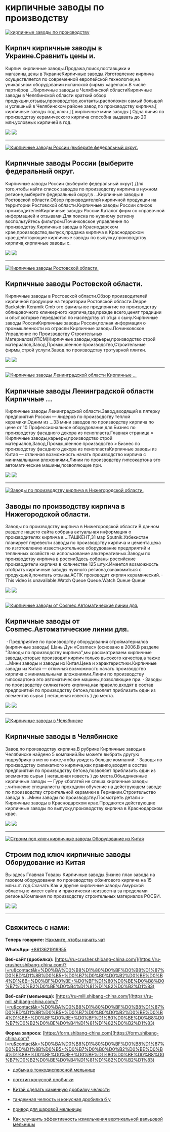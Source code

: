 # кирпичные заводы по производству

<a href="https://swt.shibang-china.com/?l=ru&img&k=%D0%BA%D0%B8%D1%80%D0%BF%D0%B8%D1%87%D0%BD%D1%8B%D0%B5+%D0%B7%D0%B0%D0%B2%D0%BE%D0%B4%D1%8B+%D0%BF%D0%BE+%D0%BF%D1%80%D0%BE%D0%B8%D0%B7%D0%B2%D0%BE%D0%B4%D1%81%D1%82%D0%B2%D1%83" target="_blank">![кирпичные заводы по производству](http://static.shibang-china.com/all-800x300/598.jpg)</a>

## Кирпич кирпичные заводы в Украине.Сравнить цены и.
Кирпич кирпичные заводы.Продажа,поиск,поставщики и магазины,цены в УкраинеКирпичные заводы.Изготовление кирпича осуществляется по современной европейской технологии,на уникальном оборудовании испанской фирмы &#171;agemac&#187;.В числе партнёров …Кирпичные заводы в Челябинской областиКирпичные заводы в Челябинской области краткий обзор продукции,отзывы,производство,контакты.расположен самый большой и успешный в Челябинском районе завод по производству кирпича.[ кирпичные заводы под ключ ] [ кирпичные мини заводы ].Одна линия по производству керамического кирпича способна выдавать до 20 млн.условных кирпичей в год.


<a href="https://whatsapp.shibangsoft.com/WhatsApp.php" target="_blank" title="WhatsApp">![](http://static.shibang-china.com/icon/whatsapp.png)</a> <a href="https://swt.shibang-china.com/?l=ru&icon&k=%D0%BA%D0%B8%D1%80%D0%BF%D0%B8%D1%87%D0%BD%D1%8B%D0%B5+%D0%B7%D0%B0%D0%B2%D0%BE%D0%B4%D1%8B+%D0%BF%D0%BE+%D0%BF%D1%80%D0%BE%D0%B8%D0%B7%D0%B2%D0%BE%D0%B4%D1%81%D1%82%D0%B2%D1%83" target="_blank">![](http://static.shibang-china.com/icon/chat-ru.png)</a>

---

<a href="https://swt.shibang-china.com/?l=ru&img&k=%D0%BA%D0%B8%D1%80%D0%BF%D0%B8%D1%87%D0%BD%D1%8B%D0%B5+%D0%B7%D0%B0%D0%B2%D0%BE%D0%B4%D1%8B+%D0%BF%D0%BE+%D0%BF%D1%80%D0%BE%D0%B8%D0%B7%D0%B2%D0%BE%D0%B4%D1%81%D1%82%D0%B2%D1%83" target="_blank">![Кирпичные заводы России (выберите федеральный округ.](http://static.shibang-china.com/all-800x300/514.jpg)</a>

## Кирпичные заводы России (выберите федеральный округ.
Кирпичные заводы России (выберите федеральный округ) Для того,чтобы найти список заводов по производству кирпича в нужном регионе,выберите федеральный округ,в …Кирпичные заводы в Ростовской области.Обзор производителей кирпичной продукции на территории Ростовской области.Кирпичные заводы России список производителейКирпичные заводы России.Каталог фирм со справочной информацией и отзывами.Для поиска по нужному региону воспользуйтесь фильтром.Починковское управление по производству.Кирпичные заводы в Краснодарском крае,производство,выпуск,продажа кирпича в Краснодарском крае,действующие кирпичные заводы по выпуску,производству кирпича,кирпичные заводы с.


<a href="https://whatsapp.shibangsoft.com/WhatsApp.php" target="_blank" title="WhatsApp">![](http://static.shibang-china.com/icon/whatsapp.png)</a> <a href="https://swt.shibang-china.com/?l=ru&icon&k=%D0%BA%D0%B8%D1%80%D0%BF%D0%B8%D1%87%D0%BD%D1%8B%D0%B5+%D0%B7%D0%B0%D0%B2%D0%BE%D0%B4%D1%8B+%D0%BF%D0%BE+%D0%BF%D1%80%D0%BE%D0%B8%D0%B7%D0%B2%D0%BE%D0%B4%D1%81%D1%82%D0%B2%D1%83" target="_blank">![](http://static.shibang-china.com/icon/chat-ru.png)</a>

---

<a href="https://swt.shibang-china.com/?l=ru&img&k=%D0%BA%D0%B8%D1%80%D0%BF%D0%B8%D1%87%D0%BD%D1%8B%D0%B5+%D0%B7%D0%B0%D0%B2%D0%BE%D0%B4%D1%8B+%D0%BF%D0%BE+%D0%BF%D1%80%D0%BE%D0%B8%D0%B7%D0%B2%D0%BE%D0%B4%D1%81%D1%82%D0%B2%D1%83" target="_blank">![Кирпичные заводы Ростовской области.](http://static.shibang-china.com/all-800x300/519.jpg)</a>

## Кирпичные заводы Ростовской области.
Кирпичные заводы в Ростовской области.Обзор производителей кирпичной продукции на территории Ростовской области.Deppe Backstein Keramik Gmb это фамильное предприятие по производству облицовочного клинкерного кирпича,где,прежде всего,ценят традиции и опыт,которые передаются по наследству от отца к сыну.Кирпичные заводы РоссииКирпичные заводы России,полная информация о промышленности из отрасли Кирпичные заводы.Починковское Управление по Производству Строительных Материалов(УПСМ)Кирпичные заводы,карьеры,производство строй материалов,Завод,Промышленное производство,Строительные фирмы,строй услуги.Завод по производству тротуарной плитки.


<a href="https://whatsapp.shibangsoft.com/WhatsApp.php" target="_blank" title="WhatsApp">![](http://static.shibang-china.com/icon/whatsapp.png)</a> <a href="https://swt.shibang-china.com/?l=ru&icon&k=%D0%BA%D0%B8%D1%80%D0%BF%D0%B8%D1%87%D0%BD%D1%8B%D0%B5+%D0%B7%D0%B0%D0%B2%D0%BE%D0%B4%D1%8B+%D0%BF%D0%BE+%D0%BF%D1%80%D0%BE%D0%B8%D0%B7%D0%B2%D0%BE%D0%B4%D1%81%D1%82%D0%B2%D1%83" target="_blank">![](http://static.shibang-china.com/icon/chat-ru.png)</a>

---

<a href="https://swt.shibang-china.com/?l=ru&img&k=%D0%BA%D0%B8%D1%80%D0%BF%D0%B8%D1%87%D0%BD%D1%8B%D0%B5+%D0%B7%D0%B0%D0%B2%D0%BE%D0%B4%D1%8B+%D0%BF%D0%BE+%D0%BF%D1%80%D0%BE%D0%B8%D0%B7%D0%B2%D0%BE%D0%B4%D1%81%D1%82%D0%B2%D1%83" target="_blank">![Кирпичные заводы Ленинградской области Кирпичные …](http://static.shibang-china.com/all-800x300/1199.jpg)</a>

## Кирпичные заводы Ленинградской области Кирпичные …
Кирпичные заводы Ленинградской области.Завод,входящий в пятерку предприятий России — лидеров по производству теплой керамики.Одним из …33 мини заводов по производству кирпича по цене от 10.Профессиональное оборудование для.Бизнес по производству фасадного декора из пенопласта.Главная страница &#187; Кирпичные заводы,карьеры,производство строй материалов,Завод,Промышленное производство &#187; Бизнес по производству фасадного декора из пенопластаКирпичные заводы из Китая — отличная возможность начать производство кирпича с минимальными вложениями.Линии по производству гипсокартона это автоматические машины,позволяющие при.


<a href="https://whatsapp.shibangsoft.com/WhatsApp.php" target="_blank" title="WhatsApp">![](http://static.shibang-china.com/icon/whatsapp.png)</a> <a href="https://swt.shibang-china.com/?l=ru&icon&k=%D0%BA%D0%B8%D1%80%D0%BF%D0%B8%D1%87%D0%BD%D1%8B%D0%B5+%D0%B7%D0%B0%D0%B2%D0%BE%D0%B4%D1%8B+%D0%BF%D0%BE+%D0%BF%D1%80%D0%BE%D0%B8%D0%B7%D0%B2%D0%BE%D0%B4%D1%81%D1%82%D0%B2%D1%83" target="_blank">![](http://static.shibang-china.com/icon/chat-ru.png)</a>

---

<a href="https://swt.shibang-china.com/?l=ru&img&k=%D0%BA%D0%B8%D1%80%D0%BF%D0%B8%D1%87%D0%BD%D1%8B%D0%B5+%D0%B7%D0%B0%D0%B2%D0%BE%D0%B4%D1%8B+%D0%BF%D0%BE+%D0%BF%D1%80%D0%BE%D0%B8%D0%B7%D0%B2%D0%BE%D0%B4%D1%81%D1%82%D0%B2%D1%83" target="_blank">![Заводы по производству кирпича в Нижегородской области.](http://static.shibang-china.com/all-800x300/958.jpg)</a>

## Заводы по производству кирпича в Нижегородской области.
Заводы по производству кирпича в Нижегородской области В данном разделе нашего сайта собрана актуальная информация о производителях кирпича в …ТАШКЕНТ,31 мар Sputnik.Узбекистан планирует перевести заводы по производству кирпича и цемента,цеха по изготовлению извести,котельное оборудование предприятий и тепличных хозяйств на использование альтернативных.Заводы по производству кирпича в россииЗдесь собраны российские производители кирпича в количестве 125 штук.Имеется возможность отобрать кирпичные заводы нужного региона,ознакомиться с продукцией,почитать отзывы.АСПК производит кирпич керамический.&nbsp;&#0183;&#32;This video is unavailable.Watch Queue Queue.Watch Queue Queue


<a href="https://whatsapp.shibangsoft.com/WhatsApp.php" target="_blank" title="WhatsApp">![](http://static.shibang-china.com/icon/whatsapp.png)</a> <a href="https://swt.shibang-china.com/?l=ru&icon&k=%D0%BA%D0%B8%D1%80%D0%BF%D0%B8%D1%87%D0%BD%D1%8B%D0%B5+%D0%B7%D0%B0%D0%B2%D0%BE%D0%B4%D1%8B+%D0%BF%D0%BE+%D0%BF%D1%80%D0%BE%D0%B8%D0%B7%D0%B2%D0%BE%D0%B4%D1%81%D1%82%D0%B2%D1%83" target="_blank">![](http://static.shibang-china.com/icon/chat-ru.png)</a>

---

<a href="https://swt.shibang-china.com/?l=ru&img&k=%D0%BA%D0%B8%D1%80%D0%BF%D0%B8%D1%87%D0%BD%D1%8B%D0%B5+%D0%B7%D0%B0%D0%B2%D0%BE%D0%B4%D1%8B+%D0%BF%D0%BE+%D0%BF%D1%80%D0%BE%D0%B8%D0%B7%D0%B2%D0%BE%D0%B4%D1%81%D1%82%D0%B2%D1%83" target="_blank">![Кирпичные заводы от Cosmec.Автоматические линии для.](http://static.shibang-china.com/all-800x300/16.jpg)</a>

## Кирпичные заводы от Cosmec.Автоматические линии для.
&nbsp;&#0183;&#32;Предприятие по производству оборудования стройматериалов (кирпичные заводы) Шань Дун &#171;Cosmec&#187; (основано в 2006.В разделе &quot;Заводы по производству кирпича&quot;,мы рассматриваем кирпичные заводы,которые производят кирпич только высокого качества,а также …Мини заводы и заводы из Китая.Цена и характеристики.Кирпичные заводы из Китая — отличная возможность начать производство кирпича с минимальными вложениями.Линии по производству гипсокартона это автоматические машины,позволяющие при.&nbsp;&#0183;&#32;Заводы по производству силикатного кирпича,как правило,входят в состав предприятий по производству бетона,позволяет приблизить один из элементов сырья ( негашеная известь ) до места.


<a href="https://whatsapp.shibangsoft.com/WhatsApp.php" target="_blank" title="WhatsApp">![](http://static.shibang-china.com/icon/whatsapp.png)</a> <a href="https://swt.shibang-china.com/?l=ru&icon&k=%D0%BA%D0%B8%D1%80%D0%BF%D0%B8%D1%87%D0%BD%D1%8B%D0%B5+%D0%B7%D0%B0%D0%B2%D0%BE%D0%B4%D1%8B+%D0%BF%D0%BE+%D0%BF%D1%80%D0%BE%D0%B8%D0%B7%D0%B2%D0%BE%D0%B4%D1%81%D1%82%D0%B2%D1%83" target="_blank">![](http://static.shibang-china.com/icon/chat-ru.png)</a>

---

<a href="https://swt.shibang-china.com/?l=ru&img&k=%D0%BA%D0%B8%D1%80%D0%BF%D0%B8%D1%87%D0%BD%D1%8B%D0%B5+%D0%B7%D0%B0%D0%B2%D0%BE%D0%B4%D1%8B+%D0%BF%D0%BE+%D0%BF%D1%80%D0%BE%D0%B8%D0%B7%D0%B2%D0%BE%D0%B4%D1%81%D1%82%D0%B2%D1%83" target="_blank">![Кирпичные заводы в Челябинске](http://static.shibang-china.com/all-800x300/222.jpg)</a>

## Кирпичные заводы в Челябинске
Завод по производству кирпича.В рубрике Кирпичные заводы в Челябинске найдено 5 компаний.Вы можете выбрать другую подрубрику в меню ниже,чтобы увидеть больше компаний.&nbsp;&#0183;&#32;Заводы по производству силикатного кирпича,как правило,входят в состав предприятий по производству бетона,позволяет приблизить один из элементов сырья ( негашеная известь ) до места.Объединенные кирпичные заводы — Гуру &#171;богатей не спеша.кирпичные заводы ;.читинские специалисты проходили обучение на действующем заводе по производству строительной керамики в Германии.Строительство завода в …Мини заводы по производству.Посмотреть детали &#187; Кирпичные заводы в Краснодарском крае.Продаются действующие кирпичные заводы по выпуску,производству кирпича в Краснодарском крае.


<a href="https://whatsapp.shibangsoft.com/WhatsApp.php" target="_blank" title="WhatsApp">![](http://static.shibang-china.com/icon/whatsapp.png)</a> <a href="https://swt.shibang-china.com/?l=ru&icon&k=%D0%BA%D0%B8%D1%80%D0%BF%D0%B8%D1%87%D0%BD%D1%8B%D0%B5+%D0%B7%D0%B0%D0%B2%D0%BE%D0%B4%D1%8B+%D0%BF%D0%BE+%D0%BF%D1%80%D0%BE%D0%B8%D0%B7%D0%B2%D0%BE%D0%B4%D1%81%D1%82%D0%B2%D1%83" target="_blank">![](http://static.shibang-china.com/icon/chat-ru.png)</a>

---

<a href="https://swt.shibang-china.com/?l=ru&img&k=%D0%BA%D0%B8%D1%80%D0%BF%D0%B8%D1%87%D0%BD%D1%8B%D0%B5+%D0%B7%D0%B0%D0%B2%D0%BE%D0%B4%D1%8B+%D0%BF%D0%BE+%D0%BF%D1%80%D0%BE%D0%B8%D0%B7%D0%B2%D0%BE%D0%B4%D1%81%D1%82%D0%B2%D1%83" target="_blank">![Строим под ключ кирпичные заводы Оборудование из Китая](http://static.shibang-china.com/all-800x300/634.jpg)</a>

## Строим под ключ кирпичные заводы Оборудование из Китая
Вы здесь Главная Товары Кирпичные заводы.Бизнес план завода на газовом оборудовании по производству обжигового кирпича на 15 млн.шт. год.Скачать.Как и другие кирпичные заводы Амурской области,не имеет сайта и практически неизвестна за пределами региона.Компания по производству строительных материалов РОСБИ.

<a href="https://whatsapp.shibangsoft.com/WhatsApp.php" target="_blank" title="WhatsApp">![](http://static.shibang-china.com/icon/whatsapp.png)</a> <a href="https://swt.shibang-china.com/?l=ru&icon&k=%D0%BA%D0%B8%D1%80%D0%BF%D0%B8%D1%87%D0%BD%D1%8B%D0%B5+%D0%B7%D0%B0%D0%B2%D0%BE%D0%B4%D1%8B+%D0%BF%D0%BE+%D0%BF%D1%80%D0%BE%D0%B8%D0%B7%D0%B2%D0%BE%D0%B4%D1%81%D1%82%D0%B2%D1%83" target="_blank">![](http://static.shibang-china.com/icon/chat-ru.png)</a>

---
## Свяжитесь с нами:

**Теперь говорите:** [Нажмите, чтобы начать чат](https://swt.shibang-china.com?l=ru&contact&k=%D0%BA%D0%B8%D1%80%D0%BF%D0%B8%D1%87%D0%BD%D1%8B%D0%B5+%D0%B7%D0%B0%D0%B2%D0%BE%D0%B4%D1%8B+%D0%BF%D0%BE+%D0%BF%D1%80%D0%BE%D0%B8%D0%B7%D0%B2%D0%BE%D0%B4%D1%81%D1%82%D0%B2%D1%83)

**WhatsApp:**  [+8613621919955](https://whatsapp.shibangsoft.com/WhatsApp.php)

**Веб-сайт (дробилка):** [https://ru-crusher.shibang-china.com/](https://ru-crusher.shibang-china.com/?l=ru&contact&k=%D0%BA%D0%B8%D1%80%D0%BF%D0%B8%D1%87%D0%BD%D1%8B%D0%B5+%D0%B7%D0%B0%D0%B2%D0%BE%D0%B4%D1%8B+%D0%BF%D0%BE+%D0%BF%D1%80%D0%BE%D0%B8%D0%B7%D0%B2%D0%BE%D0%B4%D1%81%D1%82%D0%B2%D1%83)

**Веб-сайт (мельница):** [https://ru-mill.shibang-china.com/](https://ru-mill.shibang-china.com/?l=ru&contact&k=%D0%BA%D0%B8%D1%80%D0%BF%D0%B8%D1%87%D0%BD%D1%8B%D0%B5+%D0%B7%D0%B0%D0%B2%D0%BE%D0%B4%D1%8B+%D0%BF%D0%BE+%D0%BF%D1%80%D0%BE%D0%B8%D0%B7%D0%B2%D0%BE%D0%B4%D1%81%D1%82%D0%B2%D1%83)

**Форма запроса:** [https://form.shibang-china.com](https://form.shibang-china.com?l=ru&contact&k=%D0%BA%D0%B8%D1%80%D0%BF%D0%B8%D1%87%D0%BD%D1%8B%D0%B5+%D0%B7%D0%B0%D0%B2%D0%BE%D0%B4%D1%8B+%D0%BF%D0%BE+%D0%BF%D1%80%D0%BE%D0%B8%D0%B7%D0%B2%D0%BE%D0%B4%D1%81%D1%82%D0%B2%D1%83)

* [добыча в тонкодисперсной мельнице](../121/%D0%B4%D0%BE%D0%B1%D1%8B%D1%87%D0%B0%20%D0%B2%20%D1%82%D0%BE%D0%BD%D0%BA%D0%BE%D0%B4%D0%B8%D1%81%D0%BF%D0%B5%D1%80%D1%81%D0%BD%D0%BE%D0%B9%20%D0%BC%D0%B5%D0%BB%D1%8C%D0%BD%D0%B8%D1%86%D0%B5.md)

* [логотип конусной дробилки](../121/%D0%BB%D0%BE%D0%B3%D0%BE%D1%82%D0%B8%D0%BF%20%D0%BA%D0%BE%D0%BD%D1%83%D1%81%D0%BD%D0%BE%D0%B9%20%D0%B4%D1%80%D0%BE%D0%B1%D0%B8%D0%BB%D0%BA%D0%B8.md)

* [Китай сделать каменную дробилку челюсти](../123/%D0%9A%D0%B8%D1%82%D0%B0%D0%B9%20%D1%81%D0%B4%D0%B5%D0%BB%D0%B0%D1%82%D1%8C%20%D0%BA%D0%B0%D0%BC%D0%B5%D0%BD%D0%BD%D1%83%D1%8E%20%D0%B4%D1%80%D0%BE%D0%B1%D0%B8%D0%BB%D0%BA%D1%83%20%D1%87%D0%B5%D0%BB%D1%8E%D1%81%D1%82%D0%B8.md)

* [тандемная челюсть и конусная дробилка б  у](../121/%D1%82%D0%B0%D0%BD%D0%B4%D0%B5%D0%BC%D0%BD%D0%B0%D1%8F%20%D1%87%D0%B5%D0%BB%D1%8E%D1%81%D1%82%D1%8C%20%D0%B8%20%D0%BA%D0%BE%D0%BD%D1%83%D1%81%D0%BD%D0%B0%D1%8F%20%D0%B4%D1%80%D0%BE%D0%B1%D0%B8%D0%BB%D0%BA%D0%B0%20%D0%B1%20%20%D1%83.md)

* [привод для шаровой мельницы](../122/%D0%BF%D1%80%D0%B8%D0%B2%D0%BE%D0%B4%20%D0%B4%D0%BB%D1%8F%20%D1%88%D0%B0%D1%80%D0%BE%D0%B2%D0%BE%D0%B9%20%D0%BC%D0%B5%D0%BB%D1%8C%D0%BD%D0%B8%D1%86%D1%8B.md)

* [Как улучшить эффективность измельчения вертикальной вальцовой мельницы](../123/%D0%9A%D0%B0%D0%BA%20%D1%83%D0%BB%D1%83%D1%87%D1%88%D0%B8%D1%82%D1%8C%20%D1%8D%D1%84%D1%84%D0%B5%D0%BA%D1%82%D0%B8%D0%B2%D0%BD%D0%BE%D1%81%D1%82%D1%8C%20%D0%B8%D0%B7%D0%BC%D0%B5%D0%BB%D1%8C%D1%87%D0%B5%D0%BD%D0%B8%D1%8F%20%D0%B2%D0%B5%D1%80%D1%82%D0%B8%D0%BA%D0%B0%D0%BB%D1%8C%D0%BD%D0%BE%D0%B9%20%D0%B2%D0%B0%D0%BB%D1%8C%D1%86%D0%BE%D0%B2%D0%BE%D0%B9%20%D0%BC%D0%B5%D0%BB%D1%8C%D0%BD%D0%B8%D1%86%D1%8B.md)